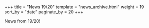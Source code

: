 +++
title = "News 19/20"
template = "news_archive.html"
weight = 19
sort_by = "date"
paginate_by = 20
+++

News from 19/20!

